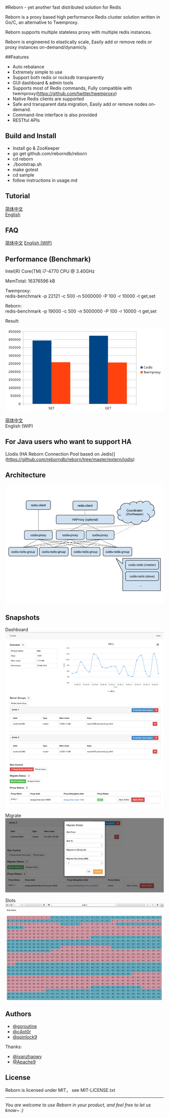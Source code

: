 #Reborn - yet another fast distributed solution for Redis

Reborn is a proxy based high performance Redis cluster solution written in Go/C, an alternative to Twemproxy.

Reborn supports multiple stateless proxy with multiple redis instances.

Reborn is engineered to elastically scale, Easily add or remove redis or proxy instances on-demand/dynamicly.

##Features
* Auto rebalance
* Extremely simple to use 
* Support both redis or rocksdb transparently
* GUI dashboard & admin tools 
* Supports most of Redis commands, Fully compatible with twemproxy(https://github.com/twitter/twemproxy)
* Native Redis clients are supported
* Safe and transparent data migration, Easily add or remove nodes on-demand.
* Command-line interface is also provided
* RESTful APIs

## Build and Install

* Install go & ZooKeeper
* go get github.com/reborndb/reborn
* cd reborn
* ./bootstrap.sh
* make gotest
* cd sample
* follow instructions in usage.md

## Tutorial

[简体中文](https://github.com/reborndb/reborn/blob/master/doc/tutorial_zh.md)  
[English](https://github.com/reborndb/reborn/blob/master/doc/tutorial_en.md)

## FAQ

[简体中文](https://github.com/reborndb/reborn/blob/master/doc/FAQ_zh.md) 
[English (WIP) ](https://github.com/reborndb/reborn/blob/master/doc/FAQ_en.md)

## Performance (Benchmark)
Intel(R) Core(TM) i7-4770 CPU @ 3.40GHz

MemTotal: 16376596 kB


Twemproxy:  
  redis-benchmark -p 22121 -c 500 -n 5000000 -P 100 -r 10000 -t get,set
  
Reborn:  
  redis-benchmark -p 19000 -c 500 -n 5000000 -P 100 -r 10000 -t get,set

Result:  

![main](doc/bench.png)  



[简体中文](https://github.com/reborndb/reborn/blob/master/doc/benchmark_zh.md)  
English (WIP)

## For Java users who want to support HA

[Jodis \(HA Reborn Connection Pool based on Jedis\)] (https://github.com/reborndb/reborn/tree/master/extern/jodis)

## Architecture

![architecture](doc/pictures/architecture.png)

## Snapshots

Dashboard
![main](doc/pictures/snapshot.png)

Migrate
![migrate](doc/pictures/snapshot_migrate.png)

Slots
![slots](doc/pictures/slots.png)

## Authors

* [@goroutine](https://github.com/ngaut)
* [@c4pt0r](https://github.com/c4pt0r)
* [@spinlock9](https://github.com/spinlock)

Thanks:

* [@ivanzhaowy](https://github.com/ivanzhaowy)
* [@Apache9](https://github.com/apache9)

## License

Reborn is licensed under MIT， see MIT-LICENSE.txt

-------------
*You are welcome to use Reborn in your product, and feel free to let us know~ :)*
